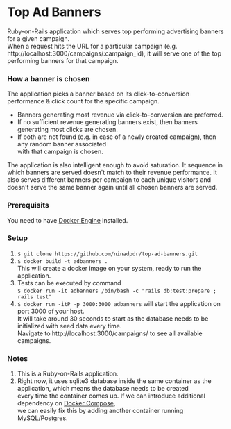# Top Ad Banners
Ruby-on-Rails application which serves top performing advertising
banners for a given campaign.  
When a request hits the URL for a particular campaign
(e.g. http://localhost:3000/campaigns/:campaign_id), it will serve
one of the top performing banners for that campaign.

### How a banner is chosen
The application picks a banner based on its click-to-conversion
performance & click count for the specific campaign.
 * Banners generating most revenue via click-to-conversion are
   preferred. 
 * If no sufficient revenue generating banners exist, then banners
   generating most clicks are chosen.
 * If both are not found (e.g. in case of a newly created campaign),
   then any random banner associated  
   with that campaign is chosen.

The application is also intelligent enough to avoid saturation.
It sequence in which banners are served doesn't match to their revenue
performance. It also serves different banners per campaign to each
unique visitors and doesn't serve the same banner again until all
chosen banners are served.

### Prerequisits
You need to have [Docker Engine](https://docs.docker.com/engine/)
installed.

### Setup
 1. `$ git clone https://github.com/ninadpdr/top-ad-banners.git`
 2. `$ docker build -t adbanners .`  
    This will create a docker image on your system, ready to run the
    application.
 3. Tests can be executed by command  
    `$ docker run -it adbanners /bin/bash -c "rails db:test:prepare ; rails test"`
 4. `$ docker run -itP -p 3000:3000 adbanners` will start the
    application on port 3000 of your host.  
    It will take around 30 seconds to start as the database needs to be
    initialized with seed data every time.  
    Navigate to http://localhost:3000/campaigns/ to see all available
    campaigns.

### Notes
 1. This is a Ruby-on-Rails application.
 2. Right now, it uses sqlite3 database inside the same container as the
    application, which means the database needs to be created  
    every time the container comes up. If we can introduce additional
    dependency on [Docker Compose](https://docs.docker.com/compose/overview/),  
    we can easily fix this by adding another container running
    MySQL/Postgres.
